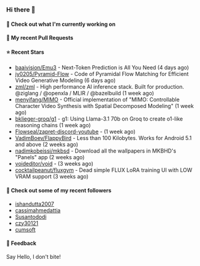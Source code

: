 ### Hi there 👋

#### 👷 Check out what I'm currently working on

#### 🔨 My recent Pull Requests


#### ⭐ Recent Stars

- [baaivision/Emu3](https://github.com/baaivision/Emu3) - Next-Token Prediction is All You Need (4 days ago)
- [jy0205/Pyramid-Flow](https://github.com/jy0205/Pyramid-Flow) - Code of Pyramidal Flow Matching for Efficient Video Generative Modeling (6 days ago)
- [zml/zml](https://github.com/zml/zml) - High performance AI inference stack. Built for production. @ziglang / @openxla / MLIR / @bazelbuild (1 week ago)
- [menyifang/MIMO](https://github.com/menyifang/MIMO) - Official implementation of &#34;MIMO: Controllable Character Video Synthesis with Spatial Decomposed Modeling&#34; (1 week ago)
- [bklieger-groq/g1](https://github.com/bklieger-groq/g1) - g1: Using Llama-3.1 70b on Groq to create o1-like reasoning chains (1 week ago)
- [Flowseal/zapret-discord-youtube](https://github.com/Flowseal/zapret-discord-youtube) -  (1 week ago)
- [VadimBoev/FlappyBird](https://github.com/VadimBoev/FlappyBird) - Less than 100 Kilobytes. Works for Android 5.1 and above (2 weeks ago)
- [nadimkobeissi/mkbsd](https://github.com/nadimkobeissi/mkbsd) - Download all the wallpapers in MKBHD&#39;s &#34;Panels&#34; app (2 weeks ago)
- [voideditor/void](https://github.com/voideditor/void) -  (3 weeks ago)
- [cocktailpeanut/fluxgym](https://github.com/cocktailpeanut/fluxgym) - Dead simple FLUX LoRA training UI with LOW VRAM support (3 weeks ago)

#### 👯 Check out some of my recent followers

- [ishandutta2007](https://github.com/ishandutta2007)
- [cassimahmedattia](https://github.com/cassimahmedattia)
- [Susantododi](https://github.com/Susantododi)
- [czy30121](https://github.com/czy30121)
- [cumsoft](https://github.com/cumsoft)

#### 💬 Feedback

Say Hello, I don't bite!